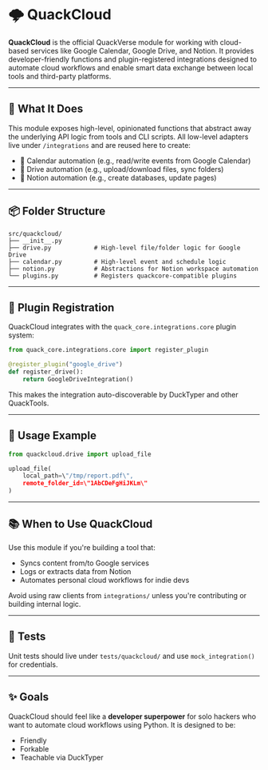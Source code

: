 # 🌩️ QuackCloud

**QuackCloud** is the official QuackVerse module for working with cloud-based services like Google Calendar, Google Drive, and Notion. It provides developer-friendly functions and plugin-registered integrations designed to automate cloud workflows and enable smart data exchange between local tools and third-party platforms.

---

## 🚀 What It Does

This module exposes high-level, opinionated functions that abstract away the underlying API logic from tools and CLI scripts. All low-level adapters live under `/integrations` and are reused here to create:

- 📅 Calendar automation (e.g., read/write events from Google Calendar)
- 📂 Drive automation (e.g., upload/download files, sync folders)
- 🧠 Notion automation (e.g., create databases, update pages)

---

## 📦 Folder Structure

```
src/quackcloud/
├── __init__.py
├── drive.py            # High-level file/folder logic for Google Drive
├── calendar.py         # High-level event and schedule logic
├── notion.py           # Abstractions for Notion workspace automation
└── plugins.py          # Registers quackcore-compatible plugins
```

---

## 🔌 Plugin Registration

QuackCloud integrates with the `quack_core.integrations.core` plugin system:

```python
from quack_core.integrations.core import register_plugin

@register_plugin("google_drive")
def register_drive():
    return GoogleDriveIntegration()
```

This makes the integration auto-discoverable by DuckTyper and other QuackTools.

---

## 🧰 Usage Example

```python
from quackcloud.drive import upload_file

upload_file(
    local_path=\"/tmp/report.pdf\",
    remote_folder_id=\"1AbCDeFgHiJKLm\"
)
```

---

## 📚 When to Use QuackCloud

Use this module if you're building a tool that:
- Syncs content from/to Google services
- Logs or extracts data from Notion
- Automates personal cloud workflows for indie devs

Avoid using raw clients from `integrations/` unless you're contributing or building internal logic.

---

## 🧪 Tests

Unit tests should live under `tests/quackcloud/` and use `mock_integration()` for credentials.

---

## ✨ Goals

QuackCloud should feel like a **developer superpower** for solo hackers who want to automate cloud workflows using Python. It is designed to be:
- Friendly
- Forkable
- Teachable via DuckTyper